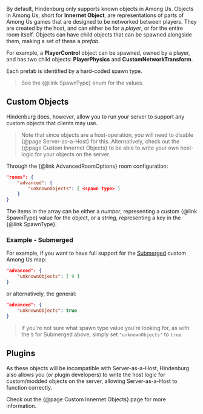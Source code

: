 By default, Hindenburg only supports known objects in Among Us. Objects in Among Us, short for **Innernet Object**, are representations of parts of Among Us games that are designed to be networked between players. They are created by the host, and can either be for a _player_, or for the entire room itself. Objects can have child objects that can be spawned alongside them, making a set of these a _prefab_.

For example, a **PlayerControl** object can be spawned, owned by a player, and has two child objects: **PlayerPhysics** and **CustomNetworkTransform**.

Each prefab is identified by a hard-coded spawn type.

> See the {@link SpawnType} enum for the values.

## Custom Objects
Hindenburg does, however, allow you to run your server to support any custom objects that clients may use.

> Note that since objects are a host-operation, you will need to disable {@page Server-as-a-Host} for this. Alternatively, check out the {@page Custom Innernet Objects} to be able to write your own host-logic for your objects on the server.

Through the {@link AdvancedRoomOptions} room configuration:
```json
"rooms": {
    "advanced": {
        "unknownObjects": [ <spawn type> ]
    }
}
```

The items in the array can be either a _number_, representing a custom {@link SpawnType} value for the object, or a _string_, representing a key in the {@link SpawnType}.


### Example - Submerged
For example, if you want to have full support for the [Submerged](https://github.com/SubmergedAmongUs/Submerged) custom Among Us map:
```json
"advanced": {
    "unknownObjects": [ 9 ]
}
```

or alternatively, the general:
```json
"advanced": {
    "unknownObjects": true
}
```

> If you're not sure what spawn type value you're looking for, as with the `9` for Submerged above, simply set `"unknownObjects"` to `true`

## Plugins
As these objects will be incompatible with Server-as-a-Host, Hindenburg also allows you (or plugin developers) to write the host logic for custom/modded objects on the server, allowing Server-as-a-Host to function correctly.

Check out the {@page Custom Innernet Objects} page for more information.
